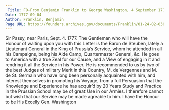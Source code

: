```yaml
---
 Title: FO-From Benjamin Franklin to George Washington, 4 September 1777
Date: 1777-09-04
Author: Franklin, Benjamin
Page URL: https://founders.archives.gov/documents/Franklin/01-24-02-0389
---
```


Sir
Passy, near Paris, Sept. 4. 1777.
The Gentleman who will have the Honour of waiting upon you with this Letter is the Baron de Steuben, lately a Lieutenant General in the King of Prussia’s Service, whom he attended in all his Campaigns, being his Aide Camp, Quartermaster General, &c. He goes to America with a true Zeal for our Cause, and a View of engaging in it and rendring it all the Service in his Power. He is recommended to us by two of the best Judges of military Merit in this Country, M. de Vergennes and M. de St. Germain who have long been personally acquainted with him, and interest themselves in promoting his Voyage, from a full Persuasion that the Knowledge and Experience he has acquir’d by 20 Years Study and Practice in the Prussian School may be of great Use in our Armies. I therefore cannot but wish that our Service may be made agreable to him. I have the Honour to be
His Excelly Gen. Washington

